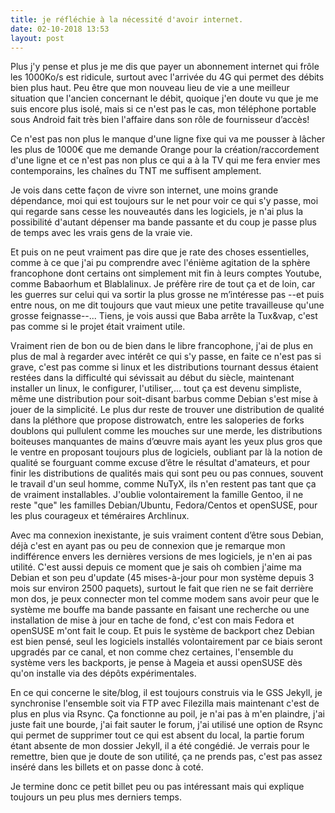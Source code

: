 ```yaml
---
title: je réfléchie à la nécessité d'avoir internet.
date: 02-10-2018 13:53
layout: post
---
```


Plus j'y pense et plus je me dis que payer un abonnement internet qui frôle les 1000Ko/s est ridicule, surtout avec l'arrivée du 4G qui permet des débits bien plus haut. Peu être que mon nouveau lieu de vie a une meilleur situation que l'ancien concernant le débit, quoique j'en doute vu que je me suis encore plus isolé, mais si ce n'est pas le cas, mon téléphone portable sous Android fait très bien l'affaire dans son rôle de fournisseur d’accès!

Ce n'est pas non plus le manque d'une ligne fixe qui va me pousser à lâcher les plus de 1000€ que me demande Orange pour la création/raccordement d'une ligne et ce n'est pas non plus ce qui a à la TV qui me fera envier mes contemporains, les chaînes du TNT me suffisent amplement.

Je vois dans cette façon de vivre son internet, une moins grande dépendance, moi qui est toujours sur le net pour voir ce qui s'y passe, moi qui regarde sans cesse les nouveautés dans les logiciels, je n'ai plus la possibilité d'autant dépenser ma bande passante et du coup je passe plus de temps avec les vrais gens de la vraie vie.

Et puis on ne peut vraiment pas dire que je rate des choses essentielles, comme à ce que j'ai pu comprendre avec l'énième agitation de la sphère francophone dont certains ont simplement mit fin à leurs comptes Youtube, comme Babaorhum et Blablalinux. Je préfère rire de tout ça et de loin, car les guerres sur celui qui va sortir la plus grosse ne m’intéresse pas --et puis entre nous, on me dit toujours que vaut mieux une petite travailleuse qu'une grosse feignasse--... Tiens, je vois aussi que Baba arrête la Tux&vap, c'est pas comme si le projet était vraiment utile.

Vraiment rien de bon ou de bien dans le libre francophone, j'ai de plus en plus de mal à regarder avec intérêt ce qui s'y passe, en faite ce n'est pas si grave, c'est pas comme si linux et les distributions tournant dessus étaient restées dans la difficulté qui sévissait au début du siècle, maintenant installer un linux, le configurer, l'utiliser,... tout ça est devenu simpliste, même une distribution pour soit-disant barbus comme Debian s'est mise à jouer de la simplicité. Le plus dur reste de trouver une distribution de qualité dans la pléthore que propose distrowatch, entre les saloperies de forks doublons qui pullulent comme les mouches sur une merde, les distributions boiteuses manquantes de mains d’œuvre mais ayant les yeux plus gros que le ventre en proposant toujours plus de logiciels, oubliant par là la notion de qualité se fourguant comme excuse d’être le résultat d'amateurs, et pour finir les distributions de qualités mais qui sont peu ou pas connues, souvent le travail d'un seul homme, comme NuTyX, ils n'en restent pas tant que ça de vraiment installables. J'oublie volontairement la famille Gentoo, il ne reste "que" les familles Debian/Ubuntu, Fedora/Centos et openSUSE, pour les plus courageux et téméraires Archlinux.

Avec ma connexion inexistante, je suis vraiment content d’être sous Debian, déjà c'est en ayant pas ou peu de connexion que je remarque mon indifférence envers les dernières versions de mes logiciels, je n'en ai pas utilité. C'est aussi depuis ce moment que je sais oh combien j'aime ma Debian et son peu d'update (45 mises-à-jour pour mon système depuis 3 mois sur environ 2500 paquets), surtout le fait que rien ne se fait derrière mon dos, je peux connecter mon tel comme modem sans avoir peur que le système me bouffe ma bande passante en faisant une recherche ou une installation de mise à jour en tache de fond, c'est con mais Fedora et openSUSE m'ont fait le coup. Et puis le système de backport chez Debian est bien pensé, seul les logiciels installés volontairement par ce biais seront upgradés par ce canal, et non comme chez certaines, l'ensemble du système vers les backports, je pense à Mageia et aussi openSUSE dès qu'on installe via des dépôts expérimentales.

En ce qui concerne le site/blog, il est toujours construis via le GSS Jekyll, je synchronise l'ensemble soit via FTP avec Filezilla mais maintenant c'est de plus en plus via Rsync. Ça fonctionne au poil, je n'ai pas à m'en plaindre, j'ai juste fait une bourde, j'ai fait sauter le forum, j'ai utilisé une option de Rsync qui permet de supprimer tout ce qui est absent du local, la partie forum étant absente de mon dossier Jekyll, il a été congédié. Je verrais pour le remettre, bien que je doute de son utilité, ça ne prends pas, c'est pas assez inséré dans les billets et on passe donc à coté.

Je termine donc ce petit billet peu ou pas intéressant mais qui explique toujours un peu plus mes derniers temps.
